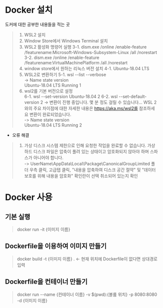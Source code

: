 
# Docker 설치</br>
 도커에 대한 공부한 내용들을 적는 곳

>1. WSL2 설치
>2. Window Store에서 Windows Terminal 설치
>3. WSL2 활성화 명령어 실행
  3-1. dism.exe /online /enable-feature /featurename:Microsoft-Windows-Subsystem-Linux /all /norestart
  3-2. dism.exe /online /enable-feature /featurename:VirtualMachinePlatform /all /norestart
>4. window store에서 원하는 리눅스 버전 설치
  4-1. Ubuntu-18.04 LTS 
>5. WSL2로 변환하기
  5-1. wsl --list --verbose
 </br>-> Name               state      version
     </br>Ubuntu-18.04 LTS   Running     1
>6. wsl2를 기본 버전으로 설정  
  6-1. wsl --set-version Ubuntu-18.04 2
  6-2. wsl --set-default-version 2
  -> 변환이 진행 중입니다. 몇 분 정도 걸릴 수 있습니다...
    WSL 2와의 주요 차이점에 대한 자세한 내용은 https://aka.ms/wsl2를 참조하세요
    변환이 완료되었습니다. 
  </br>-> Name               state      version
     </br>Ubuntu-18.04 LTS   Running     2  
     
     
* 오류 해결
>1. 가상 디스크 시스템 제한으로 인해 요청한 작업을 완료할 수 없습니다. 가상 하드 디스크 파일은 압축이 풀려 있는 상태이고 암호화되지 않아야 하며 스파스가 아니어야 합니다.     
-> UserName\AppData\Local\Package\CanonicalGroupLimited 폴더 우측 클릭, 고급탭 클릭, "내용을 압축하여 디스크 공간 절약" 및 "데이터 보호를 위해 내용을 암호화" 확인란이 선택 취소되어 있는지 확인

# Docker 사용</br>
## 기본 실행
> docker run -it {이미지 이름}
## Dockerfile을 이용하여 이미지 만들기
> docker build -t {이미지 이름} .    <- 현재 위치에 Dockerfile이 없다면 상대경로 입력

## Dockerfile을  컨테이너 만들기
> docker run --name {컨테이너 이름} -v $(pwd):{볼륨 위치} -p 8080:8080 -d {이미지 이름}
